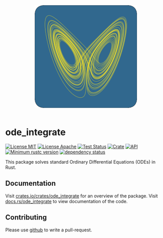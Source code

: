 <div align="center">
    <img alt="ode_integrate" src="doc/lorenz.svg" width="320"/>
</div>
<br/>

[comment]: <> (https://waldyrious.net/viridis-palette-generator/)
# ode_integrate
[![License MIT](https://img.shields.io/badge/License-MIT-brightgreen.svg)]()
[![License Apache](https://img.shields.io/badge/License-Apache%202.0-brightgreen.svg)](https://opensource.org/licenses/Apache-2.0)
[![Test Status](https://github.com/jonaspleyer/ode_integrate/actions/workflows/test.yml/badge.svg?event=push)](https://github.com/jonaspleyer/ode_integrate/actions)
[![Crate](https://img.shields.io/crates/v/ode_integrate.svg)](https://crates.io/crates/ode_integrate)
[![API](https://docs.rs/ode_integrate/badge.svg)](https://docs.rs/ode_integrate)
[![Minimum rustc version](https://img.shields.io/badge/rustc-1.36+-lightgray.svg)](https://github.com/jonaspleyer/ode_integrate#rust-version-requirements)
[![dependency status](https://deps.rs/crate/ode_integrate/0.0.1/status.svg)](https://deps.rs/crate/ode_integrate/0.0.1)

This package solves standard Ordinary Differential Equations (ODEs) in Rust.

## Documentation
Visit [crates.io/crates/ode_integrate](https://crates.io/crates/ode_integrate) for an overview of the package.
Visit [docs.rs/ode_integrate](https://docs.rs/ode_integrate) to view documentation of the code.

## Contributing
Please use [github](https://www.github.com/jonaspleyer/ode_integrate) to write a pull-request.
